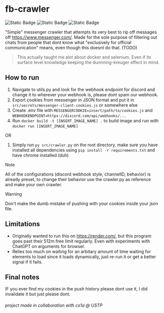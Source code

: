 # fb-crawler
![Static Badge](https://img.shields.io/badge/build-passing-brightgreen?style=flat)
![Static Badge](https://img.shields.io/badge/sanity-fading-orangered?style=flat)
![Static Badge](https://img.shields.io/badge/works%3F-barely-rebeccapurple?style=flat)

"Simple" messenger crawler that attempts its very best to rip off messages off https://www.messenger.com/.
Made for the sole purpose of filtering out chats from people that dont know what "exclusively for official communication" means,
even though this doesnt do that. (TODO)

> This actually taught me alot about docker and selenium. Even if its surface level knowledge keeping the dunnning-kreuger effect in mind.

## How to run
1. Navigate to utils.py and look for the webhook endpoint for discord and change it to wherever your webhook is, please dont spam our webhook.
2. Export cookies from messenger in JSON format and put it in `src/secrets/messenger-client-cookies.js` or somewhere else
3. Create .env file with `MESSENGERCOOKIE=insert/path/to/cookies.js` and `WEBHOOKENDPOINT=https://discord.com/api/webhooks/...`
4. Run `docker build -t [INSERT_IMAGE_NAME] .` to build image and run with `docker run [INSERT_IMAGE_NAME]`

OR

1. Simply run `py src/crawler.py` on the root directory, make sure you have installed all dependencies using `pip install -r requirements.txt` and have chrome installed (duh)

> [!NOTE]
> All of the configurations (discord webhook style, channelID, behavior) is already preset, to change their behavior use the crawler.py as reference and make your own crawler.

> [!WARNING]
> Don't make the dumb mistake of pushing with your cookies inside your json file.

## Limitations
+ Originally wanted to run this on https://render.com/, but this program goes past their 512m free limit regularly. Even with experiments with ChatGPT on arguments for browser.
+ Relies too much on waiting for an arbitary amount of time waiting for elements to load since it loads dynamically, just re-run it or get a better signal if it fails.

## Final notes
IF you ever find my cookies in the push history please dont use it, I did invalidate it but just please dont.

###### project made in collaboration with cs1a @ USTP
